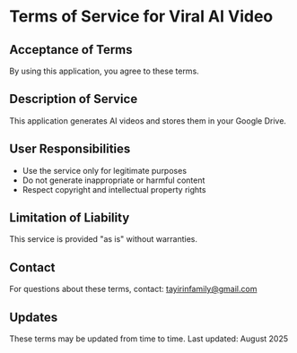 # Terms of Service for Viral AI Video

## Acceptance of Terms
By using this application, you agree to these terms.

## Description of Service
This application generates AI videos and stores them in your Google Drive.

## User Responsibilities
- Use the service only for legitimate purposes
- Do not generate inappropriate or harmful content
- Respect copyright and intellectual property rights

## Limitation of Liability
This service is provided "as is" without warranties.

## Contact
For questions about these terms, contact:
tayirinfamily@gmail.com

## Updates
These terms may be updated from time to time.
Last updated: August 2025
